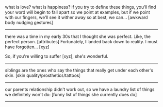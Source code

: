 what is love? what is happiness?
if you try to define these things, you'll find your word will begin to fall apart
so we point at examples, but if we point with our fingers, we'll see it wither away
so at best, we can... [awkward body nudging gestures]


---

there was a time in my early 30s that I thought she was perfect. Like, the perfect person. [attributes]
Fortunately, I landed back down to reality. I must have forgotten... [xyz]

So, if you're willing to suffer [xyz], she's wonderful.

---

siblings are the ones who say the things that really get under each other's skin.
[skin quality/prosthetics/tattoos]

---

our parents relationship didn't work out, so we have a laundry list of things we definitely won't do:
[funny list of things she currently does do]

---

